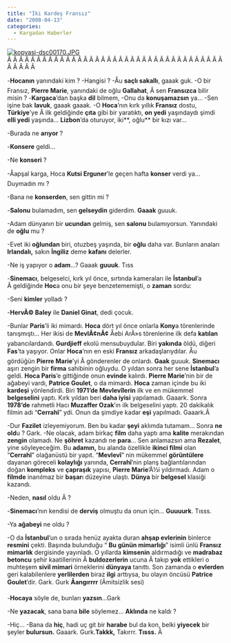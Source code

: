```yaml
---
title: "İki Kardeş Fransız"
date: "2008-04-13"
categories: 
  - Kargadan Haberler
---
```


[![kopyasi-dsc00170.JPG](/uploads/2008/04/kopyasi-dsc00170.JPG)](/uploads/2008/04/kopyasi-dsc00170.jpg "kopyasi-dsc00170.JPG")[](/uploads/2008/04/kopyasi-dsc00170.jpg "kopyasi-dsc00170.JPG")Â Â Â Â Â Â Â Â Â Â Â Â Â Â Â Â Â Â Â Â Â Â Â Â Â Â Â Â Â Â Â Â Â Â Â Â Â Â Â Â Â Â 

\-**Hocanın** yanındaki kim ? \-Hangisi ? \-Åu **saçlı sakallı**, gaaak guk. \-O bir Fransız, **Pierre Marie**, yanındaki de oğlu **Gallahat**, Â sen **Fransızca** bilir misin ? \-**Kargaca**’dan başka **dil** bilmem, \-Onu da **konuşamazsın** ya… \-Sen işine bak **lavuk**, gaaak gaaak. \-O **Hoca**’nın kırk yıllık **Fransız** dostu, **Türkiye**’ye Â ilk geldiğinde **çıta** gibi bir yaratıktı, **on yedi** yaşındaydı şimdi **elli yedi** yaşında… **Lizbon**’da oturuyor, iki**, oğlu** bir kızı var…

\-Burada ne **arıyor** ?

\-**Konsere** geldi…

\-Ne **konseri** ?

\-Åapşal karga, Hoca **Kutsi Erguner**’le geçen hafta **konser** verdi ya…Duymadın mı ?

\-Bana ne **konserden**, sen gittin mi ?

\-**Salonu** bulamadım, sen **gelseydin** giderdim. **Gaaak** guuuk.

\-Adam dünyanın bir **ucundan** gelmiş, sen **salonu** bulamıyorsun. Yanındaki de **oğlu** mu ?

\-Evet iki **oğlundan** biri, otuzbeş yaşında, bir **oğlu** daha var. Bunların anaları **Irlandalı,** sakın **İngiliz** deme **kafanı** delerler.

\-Ne iş yapıyor o **adam**…? Gaaak **guuuk**. Tıss

\-**Sinemacı**, belgeselci, kırk yıl önce, sırtında kameraları ile **İstanbul**’a Â geldiğinde **Hoc**a onu bir şeye benzetememişti, o **zaman** sordu:

\-Seni **kimler** yolladı ?

\-**HervÃ© Baley** ile **Daniel Ginat**, dedi çocuk.

\-Bunlar **Paris**’li iki mimardı. **Hoca** dört yıl önce onlarla **Kony**a törenlerinde tanışmıştı… Her ikisi de **MevlÃ¢nÃ¢** Åebi ArÃ»s törenlerine ilk defa **katılan** yabancılardandı. **Gurdjieff** ekolü mensubuydular. Biri **yakında** öldü, diğeri **Fas**’ta yaşıyor. Onlar **Hoca**’nın en eski **Fransız** arkadaşlarıydılar. Åu gördüğün **Pierre Marie**’yi Â gönderenler de onlardı. **Gaak** guuuk. **Sinemacı** aşırı zengin bir **firma** sahibinin oğluydu. O yıldan sonra her sene **İstanbul**’a geldi. **Hoca Paris**’e gittiğinde onun **evinde** kalırdı. **Pierre Marie**’nin bir de ağabeyi vardı, **Patrice Goulet**, o da mimardı. **Hoca** zaman içinde bu iki **kardeşi** yönlendirdi. Biri **1971’de Mevlevîlerin** ilk ve en mükemmel **belgeselini** yaptı. Kırk yıldan beri **daha iyisi** yapılamadı. Gaaark. Sonra **1978’de** rahmetli Hacı **Muzaffer Ozak**’ın ilk belgeselini yaptı. 20 dakikalık filmin adı “**Cerrahî**” ydi. Onun da şimdiye kadar **eşi** yapılmadı. Gaaark.Â 

\-Dur **Fazilet** izleyemiyorum. Ben bu kadar **şeyi** aklımda tutamam… Sonra **ne old**u ? Gark. \-Ne olacak, adam birkaç **film** daha yaptı ama **kalite** merakından **zengin** olamadı. Ne **şöhret** kazandı ne **para**… Sen anlamazsın ama **Rezalet**, yine söyleyeceğim. Bu **adamın,** bu alanda özellikle **ikinci filmi** olan “**Cerrahî**” olağanüstü bir yapıt. “**Mevlevî**” nin mükemmel **görüntülere** dayanan göreceli **kolaylığı** yanında, **Cerrahî**’nin planş bağlantılarından doğan **kompleks** ve **çapraşık** yapısı, **Pierre Marie**’Ã½i yıldırmadı. Adam o **filmde** inanılmaz bir **başar**ı düzeyine ulaştı. **Dünya** bir **belgesel** klasiği kazandı.

\-Neden, **nasıl** oldu Â ?

\-**Sinemacı**’nın kendisi de **derviş** olmuştu da onun için… **Guuuurk**. Tısss.

\-Ya **ağabeyi** ne oldu ?

\-O da **İstanbul**’un o sırada henüz ayakta duran **ahşap evlerinin** binlerce **resmini** çekti. Başında bulunduğu “ **Bu günün mimarlığı**” isimli ünlü **Fransız mimarlık** dergisinde yayınladı. O yıllarda **kimsenin** aldırmadığı ve **madrabaz betoncu** şehir kaatillerinin Â **buldozerlerin** ucuna Â takıp **yok** ettikleri o muhteşem **sivil mimari** örneklerini **dünyaya** tanıttı. Son zamanda o **evlerden** geri kalabilenlere **yerlilerden** biraz **ilgi** arttıysa, bu olayın öncüsü **Patrice Goulet**’dir. Gark. Gurk **Åangırrrr** (Ãmitsizlik sesi)

\-**Hocaya** söyle de, bunları **yazsın**…Gark

\-Ne **yazacak**, sana bana **bile** söylemez… **Aklında** ne kaldı ?

\-Hiç… \-Bana da **hiç**, hadi uç git bir **harabe** bul da kon, belki **yiyecek** bir şeyler **bulursun.** Gaaark. Gurk.**Takkk,** Takırrr. **Tısss.** Â
